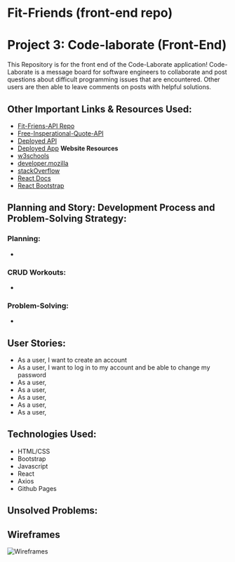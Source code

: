 # Fit-Friends (front-end repo)
# Project 3: Code-laborate (Front-End)
This Repository is for the front end of the Code-Laborate application! Code-Laborate is a message board for software engineers to collaborate and post questions about difficult programming issues that are encountered. Other users are then able to leave comments on posts with helpful solutions.

## Other Important Links & Resources Used:
- [Fit-Friens-API Repo](https://github.com/MGubernick/Fit-Friends-API)
- [Free-Insperational-Quote-API](https://forum.freecodecamp.org/t/free-api-inspirational-quotes-json-with-code-examples/311373)
- [Deployed API](https://fit-friends-api.herokuapp.com/)
- [Deployed App]()
**Website Resources**
- [w3schools](w3schools.com)
- [developer.mozilla](developer.mozilla.org)
- [stackOverflow](stackOverflow.com)
- [React Docs](reactjs.org)
- [React Bootstrap](https://react-bootstrap.github.io/)


## Planning and Story: Development Process and Problem-Solving Strategy:

### Planning:
-

### CRUD Workouts:
-

### Problem-Solving:
-

## User Stories:
- As a user, I want to create an account
- As a user, I want to log in to my account and be able to change my password
- As a user,
- As a user,
- As a user,
- As a user,
- As a user,

## Technologies Used:
- HTML/CSS
- Bootstrap
- Javascript
- React
- Axios
- Github Pages

## Unsolved Problems:


## Wireframes
![Wireframes](https://i.imgur.com/nLmdsu8.png "Wireframes")
